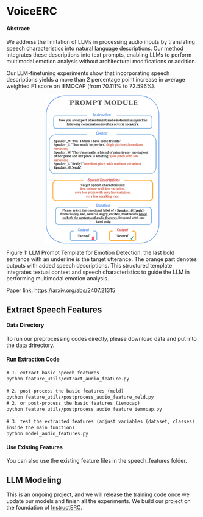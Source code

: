 # VoiceERC

#### Abstract: 
We address the limitation of LLMs in processing audio inputs by translating speech characteristics into natural language descriptions. Our method integrates these descriptions into text prompts, enabling LLMs to perform multimodal emotion analysis without architectural modifications or addition. 

 Our LLM-finetuning experiments show that incorporating speech descriptions yields a more than 2 percentage point increase in average weighted F1 score on IEMOCAP (from 70.111% to 72.596%).


<p align="center">
    <img src="image.png" width=60% align="middle">
</p>

Figure 1: LLM Prompt Template for Emotion Detection: the last bold sentence with an underline is the target utterance. The orange part denotes outputs with added speech descriptions. This structured template integrates textual context and speech characteristics to guide the LLM in performing multimodal emotion analysis.

Paper link: https://arxiv.org/abs/2407.21315


## Extract Speech Features

#### Data Directory
To run our preprocessing codes directly, please download data and put into the data drirectory.

#### Run Extraction Code
```
# 1. extract basic speech features
python feature_utils/extract_audio_feature.py

# 2. post-process the basic features (meld)
python feature_utils/postprocess_audio_feature_meld.py
# 2. or post-process the basic features (iemocap)
python feature_utils/postprocess_audio_feature_iemocap.py

# 3. test the extracted features (adjust variables (dataset, classes) inside the main function)
python model_audio_features.py
```

#### Use Existing Features
You can also use the existing feature files in the speech_features folder.

## LLM Modeling
This is an ongoing project, and we will release the training code once we update our models and finish all the experiments. We build our project on the foundation of [InstructERC](https://github.com/LIN-SHANG/InstructERC).